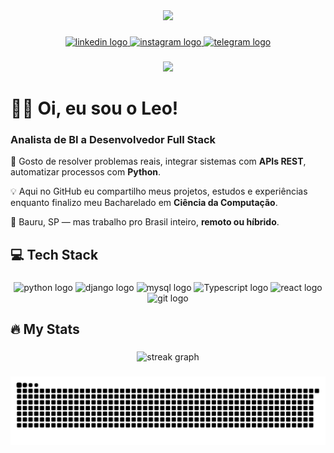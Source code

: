 <div align="center">
  <img height="150" src="https://sdk.bitmoji.com/render/panel/20084243-104236784516_1-s5-v1.png?transparent=1&palette=1&scale=2"  />
</div>

###

<div align="center">
  <a href="https://www.linkedin.com/in/oleoespindola/" target="_blank">
    <img src="https://img.shields.io/static/v1?message=LinkedIn&logo=linkedin&label=&color=0077B5&logoColor=white&labelColor=&style=for-the-badge" height="25" alt="linkedin logo"  />
  </a>
  <a href="https://www.instagram.com/oleoespindola/" target="_blank">
    <img src="https://img.shields.io/static/v1?message=Instagram&logo=instagram&label=&color=E4405F&logoColor=white&labelColor=&style=for-the-badge" height="25" alt="instagram logo"  />
  </a>
  <a href="https://t.me/oleoespindola" target="_blank">
    <img src="https://img.shields.io/static/v1?message=Telegram&logo=telegram&label=&color=2CA5E0&logoColor=white&labelColor=&style=for-the-badge" height="25" alt="telegram logo"  />
  </a>
</div>

###

<div align="center">
  <img src="https://visitor-badge.laobi.icu/badge?page_id=oleoespindola.oleoespindola&"  />
</div>


# 👋🏿 Oi, eu sou o Leo!

### Analista de BI a Desenvolvedor Full Stack

🚀 Gosto de resolver problemas reais, integrar sistemas com **APIs REST**, automatizar processos com **Python**.

💡 Aqui no GitHub eu compartilho meus projetos, estudos e experiências enquanto finalizo meu Bacharelado em **Ciência da Computação**.

📍 Bauru, SP — mas trabalho pro Brasil inteiro, **remoto ou híbrido**.

###

## 💻 Tech Stack

###

<div align="center">
  <img src="https://cdn.jsdelivr.net/gh/devicons/devicon/icons/python/python-original.svg" height="30" alt="python logo"  />
  <img src="https://cdn.simpleicons.org/django/092E20" height="30" alt="django logo"  />
  <img src="https://cdn.jsdelivr.net/gh/devicons/devicon/icons/mysql/mysql-original.svg" height="30" alt="mysql logo"  />
  <img src="https://cdn.jsdelivr.net/gh/devicons/devicon@latest/icons/typescript/typescript-original.svg" height="30" alt="Typescript logo" />
  <img src="https://cdn.jsdelivr.net/gh/devicons/devicon/icons/react/react-original.svg" height="30" alt="react logo"  />
  <img src="https://cdn.jsdelivr.net/gh/devicons/devicon/icons/git/git-original.svg" height="30" alt="git logo"  />
</div>

###

## 🔥 My Stats

###

<div align="center">
  <img src="https://streak-stats.demolab.com?user=oleoespindola&locale=pt-br&mode=daily&theme=dracula&hide_border=false&border_radius=5&order=3" height="220" alt="streak graph"  />
</div>

###

<img src="https://raw.githubusercontent.com/oleoespindola/oleoespindola/output/snake.svg" alt="Snake animation" />

###
